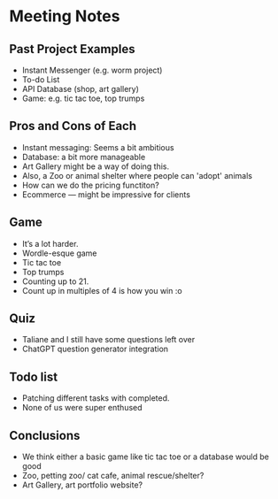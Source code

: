# Meeting Notes

## Past Project Examples

- Instant Messenger (e.g. worm project)
- To-do List
- API Database (shop, art gallery)
- Game: e.g. tic tac toe, top trumps 

## Pros and Cons of Each
- Instant messaging: Seems a bit ambitious 
- Database: a bit more manageable 
- Art Gallery might be a way of doing this. 
- Also, a Zoo or animal shelter where people can 'adopt' animals
- How can we do the pricing functiton? 
- Ecommerce — might be impressive for clients

## Game
- It’s a lot harder. 
- Wordle-esque game
- Tic tac toe 
- Top trumps 
- Counting up to 21. 
- Count up in multiples of 4 is how you win :o  


## Quiz 
- Taliane and I still have some questions left over 
- ChatGPT question generator integration

## Todo list
- Patching different tasks with completed. 
- None of us were super enthused

## Conclusions
- We think either a basic game like tic tac toe or a database would be good
- Zoo, petting zoo/ cat cafe, animal rescue/shelter?
- Art Gallery, art portfolio website?

